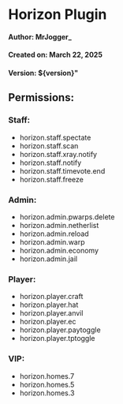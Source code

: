 Horizon Plugin
=================

#### Author: MrJogger_

#### Created on: March 22, 2025

#### Version: ${version}"

## Permissions:
### **Staff:**
- horizon.staff.spectate
- horizon.staff.scan
- horizon.staff.xray.notify
- horizon.staff.notify
- horizon.staff.timevote.end
- horizon.staff.freeze

### **Admin:**

- horizon.admin.pwarps.delete
- horizon.admin.netherlist
- horizon.admin.reload
- horizon.admin.warp
- horizon.admin.economy
- horizon.admin.jail

### **Player:**

- horizon.player.craft
- horizon.player.hat
- horizon.player.anvil
- horizon.player.ec
- horizon.player.paytoggle
- horizon.player.tptoggle

### **VIP:**
- horizon.homes.7
- horizon.homes.5
- horizon.homes.3